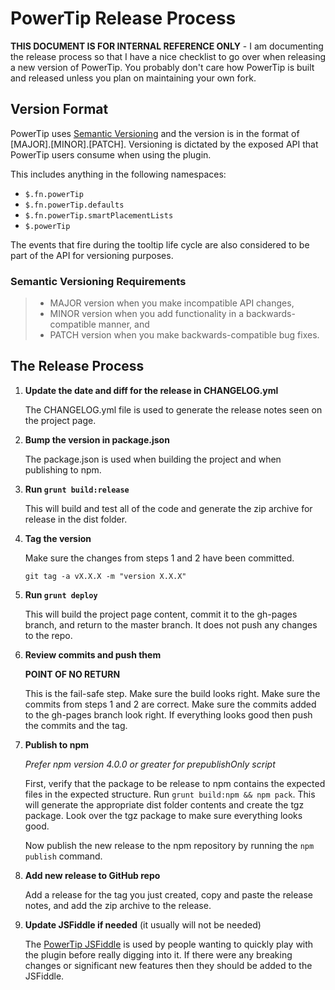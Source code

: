 # PowerTip Release Process

**THIS DOCUMENT IS FOR INTERNAL REFERENCE ONLY** - I am documenting the release process so that I have a nice checklist to go over when releasing a new version of PowerTip. You probably don't care how PowerTip is built and released unless you plan on maintaining your own fork.

## Version Format

PowerTip uses [Semantic Versioning](http://semver.org/) and the version is in the format of [MAJOR].[MINOR].[PATCH]. Versioning is dictated by the exposed API that PowerTip users consume when using the plugin.

This includes anything in the following namespaces:

* `$.fn.powerTip`
* `$.fn.powerTip.defaults`
* `$.fn.powerTip.smartPlacementLists`
* `$.powerTip`

The events that fire during the tooltip life cycle are also considered to be part of the API for versioning purposes.

### Semantic Versioning Requirements

> * MAJOR version when you make incompatible API changes,
> * MINOR version when you add functionality in a backwards-compatible manner, and
> * PATCH version when you make backwards-compatible bug fixes.

## The Release Process

1. **Update the date and diff for the release in CHANGELOG.yml**

	The CHANGELOG.yml file is used to generate the release notes seen on the project page.

2. **Bump the version in package.json**

	The package.json is used when building the project and when publishing to npm.

3. **Run `grunt build:release`**

	This will build and test all of the code and generate the zip archive for release in the dist folder.

4. **Tag the version**

	Make sure the changes from steps 1 and 2 have been committed.

	`git tag -a vX.X.X -m "version X.X.X"`

5. **Run `grunt deploy`**

	This will build the project page content, commit it to the gh-pages branch, and return to the master branch. It does not push any changes to the repo.

6. **Review commits and push them**

	**POINT OF NO RETURN**

	This is the fail-safe step. Make sure the build looks right. Make sure the commits from steps 1 and 2 are correct. Make sure the commits added to the gh-pages branch look right. If everything looks good then push the commits and the tag.

7. **Publish to npm**

	*Prefer npm version 4.0.0 or greater for prepublishOnly script*

	First, verify that the package to be release to npm contains the expected files in the expected structure. Run `grunt build:npm && npm pack`. This will generate the appropriate dist folder contents and create the tgz package. Look over the tgz package to make sure everything looks good.

	Now publish the new release to the npm repository by running the `npm publish` command.

7. **Add new release to GitHub repo**

	Add a release for the tag you just created, copy and paste the release notes, and add the zip archive to the release.

8. **Update JSFiddle if needed** (it usually will not be needed)

	The [PowerTip JSFiddle](https://jsfiddle.net/stevenbenner/2baqv/) is used by people wanting to quickly play with the plugin before really digging into it. If there were any breaking changes or significant new features then they should be added to the JSFiddle.
